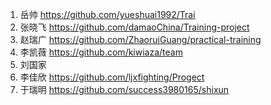 1. 岳帅 https://github.com/yueshuai1992/Trai
2. 张晓飞 https://github.com/damaoChina/Training-project
3. 赵瑞广 https://github.com/ZhaoruiGuang/practical-training   
4. 李凯薇 https://github.com/kiwiaza/team
5. 刘国家
6. 李佳欣 https://github.com/ljxfighting/Progect
7. 于瑞明 https://github.com/success3980165/shixun